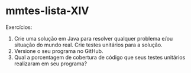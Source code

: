 # mmtes-lista-XIV

Exercícios:
1. Crie uma solução em Java para resolver qualquer problema e/ou situação do
mundo real.
Crie testes unitários para a solução.
2. Versione o seu programa no GitHub.
3. Qual a porcentagem de cobertura de código que seus testes unitários
realizaram em seu programa?